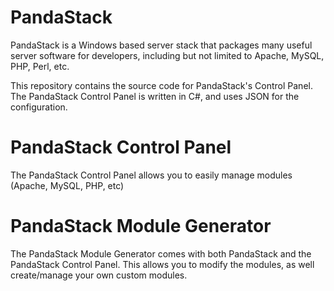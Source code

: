 PandaStack
==========

PandaStack is a Windows based server stack that packages many useful server software for developers, including but not limited to Apache, MySQL, PHP, Perl, etc.

This repository contains the source code for PandaStack's Control Panel. The PandaStack Control Panel is written in C#, and uses JSON for the configuration.

PandaStack Control Panel
==========

The PandaStack Control Panel allows you to easily manage modules (Apache, MySQL, PHP, etc)

PandaStack Module Generator
==========

The PandaStack Module Generator comes with both PandaStack and the PandaStack Control Panel. This allows you to modify the modules, as well create/manage your own custom modules.
